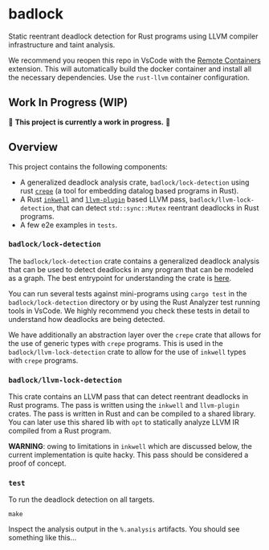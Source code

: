 # badlock
Static reentrant deadlock detection for Rust programs using LLVM compiler infrastructure and taint analysis. 

We recommend you reopen this repo in VsCode with the [Remote Containers](https://marketplace.visualstudio.com/items?itemName=ms-vscode-remote.remote-containers) extension. This will automatically build the docker container and install all the necessary dependencies. Use the `rust-llvm` container configuration.

## Work In Progress (WIP)

🚧 **This project is currently a work in progress.** 🚧

## Overview
This project contains the following components:
- A generalized deadlock analysis crate, `badlock/lock-detection` using rust [`crepe`](https://github.com/ekzhang/crepe) (a tool for embedding datalog based programs in Rust).
- A Rust [`inkwell`](https://github.com/TheDan64/inkwell) and [`llvm-plugin`](https://github.com/jamesmth/llvm-plugin-rs) based LLVM pass, `badlock/llvm-lock-detection`, that can detect `std::sync::Mutex` reentrant deadlocks in Rust programs.
- A few e2e examples in `tests`.

### `badlock/lock-detection`
The `badlock/lock-detection` crate contains a generalized deadlock analysis that can be used to detect deadlocks in any program that can be modeled as a graph. The best entrypoint for understanding the crate is [here](./badlock/lock-detection//src//reentrant_lock_detection//facts.rs).

You can run several tests against mini-programs using `cargo test` in the `badlock/lock-detection` directory or by using the Rust Analyzer test running tools in VsCode. We highly recommend you check these tests in detail to understand how deadlocks are being detected.

We have additionally an abstraction layer over the `crepe` crate that allows for the use of generic types with `crepe` programs. This is used in the `badlock/llvm-lock-detection` crate to allow for the use of `inkwell` types with `crepe` programs.

### `badlock/llvm-lock-detection`
This crate contains an LLVM pass that can detect reentrant deadlocks in Rust programs. The pass is written using the `inkwell` and `llvm-plugin` crates. The pass is written in Rust and can be compiled to a shared library. You can later use this shared lib with `opt` to statically analyze LLVM IR compiled from a Rust program.

**WARNING**: owing to limitations in `inkwell` which are discussed below, the current implementation is quite hacky. This pass should be considered a proof of concept.

### `test`
To run the deadlock detection on all targets.
```
make
```

Inspect the analysis output in the `%.analysis` artifacts. You should see something like this...
```
```
